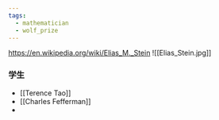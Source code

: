 ```yaml
---
tags:
  - mathematician
  - wolf_prize
---
```

https://en.wikipedia.org/wiki/Elias_M._Stein
![[Elias_Stein.jpg]]

### 学生
* [[Terence Tao]]
* [[Charles Fefferman]]
* 